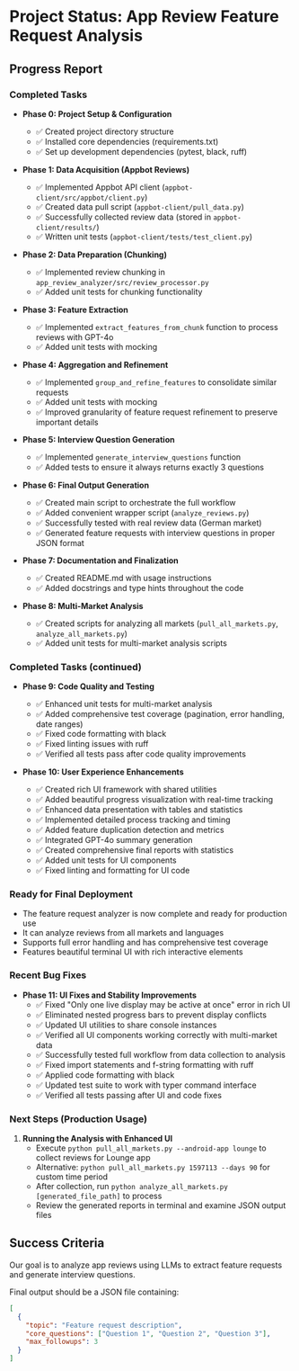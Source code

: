 # Project Status: App Review Feature Request Analysis

## Progress Report

### Completed Tasks
- **Phase 0: Project Setup & Configuration**
  - ✅ Created project directory structure
  - ✅ Installed core dependencies (requirements.txt)
  - ✅ Set up development dependencies (pytest, black, ruff)
  
- **Phase 1: Data Acquisition (Appbot Reviews)**
  - ✅ Implemented Appbot API client (`appbot-client/src/appbot/client.py`)
  - ✅ Created data pull script (`appbot-client/pull_data.py`)
  - ✅ Successfully collected review data (stored in `appbot-client/results/`)
  - ✅ Written unit tests (`appbot-client/tests/test_client.py`)

- **Phase 2: Data Preparation (Chunking)**
  - ✅ Implemented review chunking in `app_review_analyzer/src/review_processor.py`
  - ✅ Added unit tests for chunking functionality

- **Phase 3: Feature Extraction**
  - ✅ Implemented `extract_features_from_chunk` function to process reviews with GPT-4o
  - ✅ Added unit tests with mocking

- **Phase 4: Aggregation and Refinement**
  - ✅ Implemented `group_and_refine_features` to consolidate similar requests
  - ✅ Added unit tests with mocking
  - ✅ Improved granularity of feature request refinement to preserve important details

- **Phase 5: Interview Question Generation**
  - ✅ Implemented `generate_interview_questions` function
  - ✅ Added tests to ensure it always returns exactly 3 questions

- **Phase 6: Final Output Generation**
  - ✅ Created main script to orchestrate the full workflow
  - ✅ Added convenient wrapper script (`analyze_reviews.py`)
  - ✅ Successfully tested with real review data (German market)
  - ✅ Generated feature requests with interview questions in proper JSON format

- **Phase 7: Documentation and Finalization**
  - ✅ Created README.md with usage instructions
  - ✅ Added docstrings and type hints throughout the code

- **Phase 8: Multi-Market Analysis**
  - ✅ Created scripts for analyzing all markets (`pull_all_markets.py`, `analyze_all_markets.py`)
  - ✅ Added unit tests for multi-market analysis scripts

### Completed Tasks (continued)
- **Phase 9: Code Quality and Testing**
  - ✅ Enhanced unit tests for multi-market analysis
  - ✅ Added comprehensive test coverage (pagination, error handling, date ranges)
  - ✅ Fixed code formatting with black
  - ✅ Fixed linting issues with ruff
  - ✅ Verified all tests pass after code quality improvements

- **Phase 10: User Experience Enhancements**
  - ✅ Created rich UI framework with shared utilities
  - ✅ Added beautiful progress visualization with real-time tracking 
  - ✅ Enhanced data presentation with tables and statistics
  - ✅ Implemented detailed process tracking and timing
  - ✅ Added feature duplication detection and metrics
  - ✅ Integrated GPT-4o summary generation
  - ✅ Created comprehensive final reports with statistics
  - ✅ Added unit tests for UI components
  - ✅ Fixed linting and formatting for UI code

### Ready for Final Deployment
- The feature request analyzer is now complete and ready for production use
- It can analyze reviews from all markets and languages
- Supports full error handling and has comprehensive test coverage
- Features beautiful terminal UI with rich interactive elements

### Recent Bug Fixes
- **Phase 11: UI Fixes and Stability Improvements**
  - ✅ Fixed "Only one live display may be active at once" error in rich UI
  - ✅ Eliminated nested progress bars to prevent display conflicts
  - ✅ Updated UI utilities to share console instances
  - ✅ Verified all UI components working correctly with multi-market data
  - ✅ Successfully tested full workflow from data collection to analysis
  - ✅ Fixed import statements and f-string formatting with ruff
  - ✅ Applied code formatting with black
  - ✅ Updated test suite to work with typer command interface
  - ✅ Verified all tests passing after UI and code fixes

### Next Steps (Production Usage)
1. **Running the Analysis with Enhanced UI**
   - Execute `python pull_all_markets.py --android-app lounge` to collect reviews for Lounge app
   - Alternative: `python pull_all_markets.py 1597113 --days 90` for custom time period
   - After collection, run `python analyze_all_markets.py [generated_file_path]` to process
   - Review the generated reports in terminal and examine JSON output files


## Success Criteria
Our goal is to analyze app reviews using LLMs to extract feature requests and generate interview questions.

Final output should be a JSON file containing:
```json
[
  {
    "topic": "Feature request description",
    "core_questions": ["Question 1", "Question 2", "Question 3"],
    "max_followups": 3
  }
]
```